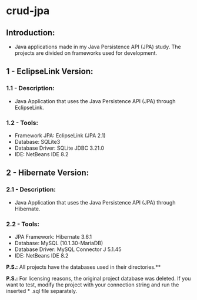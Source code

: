# crud-jpa

## Introduction:
- Java applications made in my Java Persistence API (JPA) study. The projects are divided on frameworks used for development.

## 1 - EclipseLink Version:

### 1.1 - Description:
- Java Application that uses the Java Persistence API (JPA) through EclipseLink.

### 1.2 - Tools:
- Framework JPA: EclipseLink (JPA 2.1)
- Database: SQLite3
- Database Driver: SQLite JDBC 3.21.0
- IDE: NetBeans IDE 8.2

## 2 - Hibernate Version:

### 2.1 - Description:
- Java Application that uses the Java Persistence API (JPA) through Hibernate.

### 2.2 - Tools:
- JPA Framework: Hibernate 3.6.1
- Database: MySQL (10.1.30-MariaDB)
- Database Driver: MySQL Connector J 5.1.45
- IDE: NetBeans IDE 8.2

**P.S.:** All projects have the databases used in their directories.**

**P.S.:** For licensing reasons, the original project database was deleted. If you want to test, modify the project with your connection string and run the inserted * .sql file separately. 

